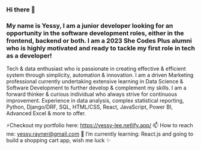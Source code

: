 ### Hi there 👋
### My name is Yessy, I am a junior developer looking for an opportunity in the software development roles, either in the frontend, backend or both. I am a 2023 She Codes Plus alumni who is highly motivated and ready to tackle my first role in tech as a developer!

Tech & data enthusiast who is passionate in creating effective & efficient system through simplicity, automation & innovation. I am a driven Marketing professional currently undertaking extensive learning in Data Science & Software Development to further develop & complement my skills. I am a forward thinker & curious individual who always strive for continuous improvement. Experience in data analysis, complex statistical reporting, Python, Django/DRF, SQL, HTML/CSS, React, JavaScript, Power BI, Advanced Excel & more to offer.

⚡Checkout my portfolio here: https://yessy-lee.netlify.app/
📫 How to reach me: yessy.rayner@gmail.com
🌱 I’m currently learning: React.js and going to build a shopping cart app, wish me luck ✨

<!--
**YessyLee/YessyLee** is a ✨ _special_ ✨ repository because its `README.md` (this file) appears on your GitHub profile.

Here are some ideas to get you started:

- 🔭 I’m currently working on ...
- 🌱 I’m currently learning ...
- 👯 I’m looking to collaborate on ...
- 🤔 I’m looking for help with ...
- 💬 Ask me about ...
- 📫 How to reach me: ...
- 😄 Pronouns: ...
- ⚡ Fun fact: ...
-->
